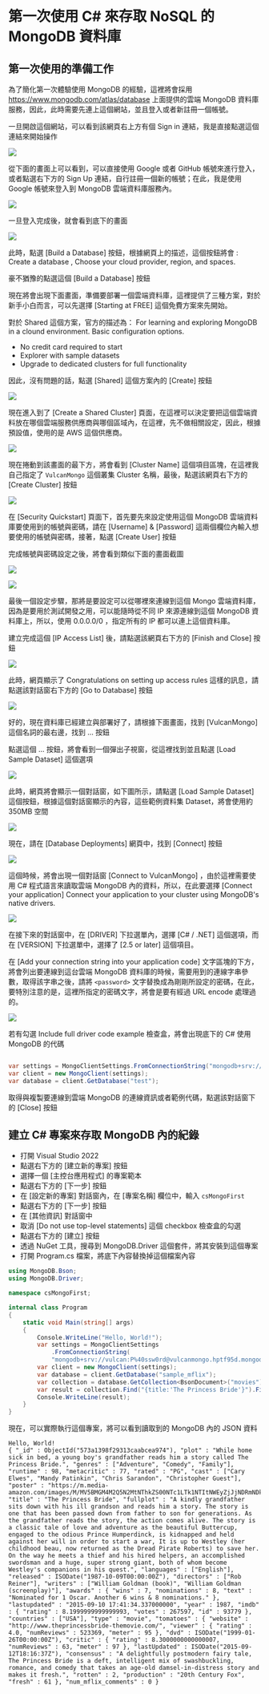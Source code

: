 # 第一次使用 C# 來存取 NoSQL 的 MongoDB 資料庫

## 第一次使用的準備工作

為了簡化第一次體驗使用 MongoDB 的經驗，這裡將會採用 https://www.mongodb.com/atlas/database 上面提供的雲端 MongoDB 資料庫服務，因此，此時需要先連上這個網站，並且登入或者新註冊一個帳號。

一旦開啟這個網站，可以看到該網頁右上方有個 Sign in 連結，我是直接點選這個連結來開始操作

![](../Images/net898.png)

從下面的畫面上可以看到，可以直接使用 Google 或者 GitHub 帳號來進行登入，或者點選右下方的 Sign Up 連結，自行註冊一個新的帳號；在此，我是使用 Google 帳號來登入到 MongoDB 雲端資料庫服務內。

![](../Images/net897.png)

一旦登入完成後，就會看到底下的畫面

![](../Images/net896.png)

此時，點選 [Build a Database] 按鈕，根據網頁上的描述，這個按鈕將會 : Create a database , Choose your cloud provider, region, and spaces.

豪不猶豫的點選這個 [Build a Database] 按鈕

現在將會出現下面畫面，準備要部署一個雲端資料庫，這裡提供了三種方案，對於新手小白而言，可以先選擇 [Starting at FREE] 這個免費方案來先開始。

對於 Shared 這個方案，官方的描述為： For learning and exploring MongoDB in a clound environment. Basic configuration options.

* No credit card required to start
* Explorer with sample datasets
* Upgrade to dedicated clusters for full functionality

因此，沒有問題的話，點選 [Shared] 這個方案內的 [Create] 按鈕

![](../Images/net895.png)

現在進入到了 [Create a Shared Cluster] 頁面，在這裡可以決定要把這個雲端資料放在哪個雲端服務供應商與哪個區域內，在這裡，先不做相關設定，因此，根據預設值，使用的是 AWS 這個供應商。

![](../Images/net894.png)

現在捲動到該畫面的最下方，將會看到 [Cluster Name] 這個項目區塊，在這裡我自己指定了 `VulcanMongo` 這個叢集 Cluster 名稱，最後，點選該網頁右下方的 [Create Cluster] 按鈕

![](../Images/net893.png)

在 [Security Quickstart] 頁面下，首先要先來設定使用這個 MongoDB 雲端資料庫要使用到的帳號與密碼，請在 [Username] & [Password] 這兩個欄位內輸入想要使用的帳號與密碼，接著，點選 [Create User] 按鈕

完成帳號與密碼設定之後，將會看到類似下面的畫面截圖

![](../Images/net892.png)

![](../Images/net891.png)

最後一個設定步驟，那將是要設定可以從哪裡來連線到這個 Mongo 雲端資料庫，因為是要用於測試開發之用，可以能隨時從不同 IP 來源連線到這個 MongoDB 資料庫上，所以，使用 0.0.0.0/0 ，指定所有的 IP 都可以連上這個資料庫。

建立完成這個 [IP Access List] 後，請點選該網頁右下方的 [Finish and Close] 按鈕

![](../Images/net890.png)

此時，網頁顯示了 Congratulations on setting up access rules 這樣的訊息，請點選該對話窗右下方的 [Go to Database] 按鈕

![](../Images/net889.png)

好的，現在資料庫已經建立與部署好了，請根據下面畫面，找到 [VulcanMongo] 這個名詞的最右邊，找到 ... 按鈕

點選這個 ... 按鈕，將會看到一個彈出子視窗，從這裡找到並且點選 [Load Sample Dataset] 這個選項

![](../Images/net888.png)

此時，網頁將會顯示一個對話窗，如下圖所示，請點選 [Load Sample Dataset] 這個按鈕，根據這個對話窗顯示的內容，這些範例資料集 Dataset，將會使用約 350MB 空間

![](../Images/net887.png)

現在，請在 [Database Deployments] 網頁中，找到 [Connect] 按鈕

![](../Images/net886.png)

這個時候，將會出現一個對話窗 [Connect to VulcanMongo] ，由於這裡需要使用 C# 程式語言來讀取雲端 MongoDB 內的資料，所以，在此要選擇 [Connect your application] Connect your application to your cluster using MongoDB's native drivers.

![](../Images/net885.png)

在接下來的對話窗中，在 [DRIVER] 下拉選單內，選擇 [C# / .NET] 這個選項，而在 [VERSION] 下拉選單中，選擇了 [2.5 or later] 這個項目。

在 [Add your connection string into your application code] 文字區塊的下方，將會列出要連線到這台雲端 MongoDB 資料庫的時候，需要用到的連線字串參數，取得該字串之後，請將 `<password>` 文字替換成為剛剛所設定的密碼，在此，要特別注意的是，這裡所指定的密碼文字，將會是要有經過 URL encode 處理過的。

![](../Images/net884.png)

若有勾選 Include full driver code example 檢查盒，將會出現底下的 C# 使用 MongoDB 的代碼

```csharp

var settings = MongoClientSettings.FromConnectionString("mongodb+srv://vulcan:<password>@vulcanmongo.hptf95d.mongodb.net/?retryWrites=true&w=majority");
var client = new MongoClient(settings);
var database = client.GetDatabase("test");

```

取得與複製要連線到雲端 MongoDB 的連線資訊或者範例代碼，點選該對話窗下的 [Close] 按鈕

## 建立 C# 專案來存取 MongoDB 內的紀錄

* 打開 Visual Studio 2022
* 點選右下方的 [建立新的專案] 按鈕
* 選擇一個 [主控台應用程式] 的專案範本
* 點選右下方的 [下一步] 按鈕
* 在 [設定新的專案] 對話窗內，在 [專案名稱] 欄位中，輸入 `csMongoFirst`
* 點選右下方的 [下一步] 按鈕
* 在 [其他資訊] 對話窗中
* 取消 [Do not use top-level statements] 這個 checkbox 檢查盒的勾選
* 點選右下方的 [建立] 按鈕
* 透過 NuGet 工具，搜尋到 MongoDB.Driver 這個套件，將其安裝到這個專案
* 打開 Program.cs 檔案，將底下內容替換掉這個檔案內容

```csharp
using MongoDB.Bson;
using MongoDB.Driver;

namespace csMongoFirst;

internal class Program
{
    static void Main(string[] args)
    {
        Console.WriteLine("Hello, World!");
        var settings = MongoClientSettings
            .FromConnectionString(
            "mongodb+srv://vulcan:P%40ssw0rd@vulcanmongo.hptf95d.mongodb.net/?retryWrites=true&w=majority");
        var client = new MongoClient(settings);
        var database = client.GetDatabase("sample_mflix");
        var collection = database.GetCollection<BsonDocument>("movies");
        var result = collection.Find("{title:'The Princess Bride'}").FirstOrDefault();
        Console.WriteLine(result);
    }
}
```

現在，可以實際執行這個專案，將可以看到讀取到的 MongoDB 內的 JSON 資料

```
Hello, World!
{ "_id" : ObjectId("573a1398f29313caabcea974"), "plot" : "While home sick in bed, a young boy's grandfather reads him a story called The Princess Bride.", "genres" : ["Adventure", "Comedy", "Family"], "runtime" : 98, "metacritic" : 77, "rated" : "PG", "cast" : ["Cary Elwes", "Mandy Patinkin", "Chris Sarandon", "Christopher Guest"], "poster" : "https://m.media-amazon.com/images/M/MV5BMGM4M2Q5N2MtNThkZS00NTc1LTk1NTItNWEyZjJjNDRmNDk5XkEyXkFqcGdeQXVyMjA0MDQ0Mjc@._V1_SY1000_SX677_AL_.jpg", "title" : "The Princess Bride", "fullplot" : "A kindly grandfather sits down with his ill grandson and reads him a story. The story is one that has been passed down from father to son for generations. As the grandfather reads the story, the action comes alive. The story is a classic tale of love and adventure as the beautiful Buttercup, engaged to the odious Prince Humperdinck, is kidnapped and held against her will in order to start a war, It is up to Westley (her childhood beau, now returned as the Dread Pirate Roberts) to save her. On the way he meets a thief and his hired helpers, an accomplished swordsman and a huge, super strong giant, both of whom become Westley's companions in his quest.", "languages" : ["English"], "released" : ISODate("1987-10-09T00:00:00Z"), "directors" : ["Rob Reiner"], "writers" : ["William Goldman (book)", "William Goldman (screenplay)"], "awards" : { "wins" : 7, "nominations" : 8, "text" : "Nominated for 1 Oscar. Another 6 wins & 8 nominations." }, "lastupdated" : "2015-09-10 17:41:34.337000000", "year" : 1987, "imdb" : { "rating" : 8.1999999999999993, "votes" : 267597, "id" : 93779 }, "countries" : ["USA"], "type" : "movie", "tomatoes" : { "website" : "http://www.theprincessbride-themovie.com/", "viewer" : { "rating" : 4.0, "numReviews" : 523369, "meter" : 95 }, "dvd" : ISODate("1999-01-26T00:00:00Z"), "critic" : { "rating" : 8.3000000000000007, "numReviews" : 63, "meter" : 97 }, "lastUpdated" : ISODate("2015-09-12T18:16:37Z"), "consensus" : "A delightfully postmodern fairy tale, The Princess Bride is a deft, intelligent mix of swashbuckling, romance, and comedy that takes an age-old damsel-in-distress story and makes it fresh.", "rotten" : 2, "production" : "20th Century Fox", "fresh" : 61 }, "num_mflix_comments" : 0 }
```



